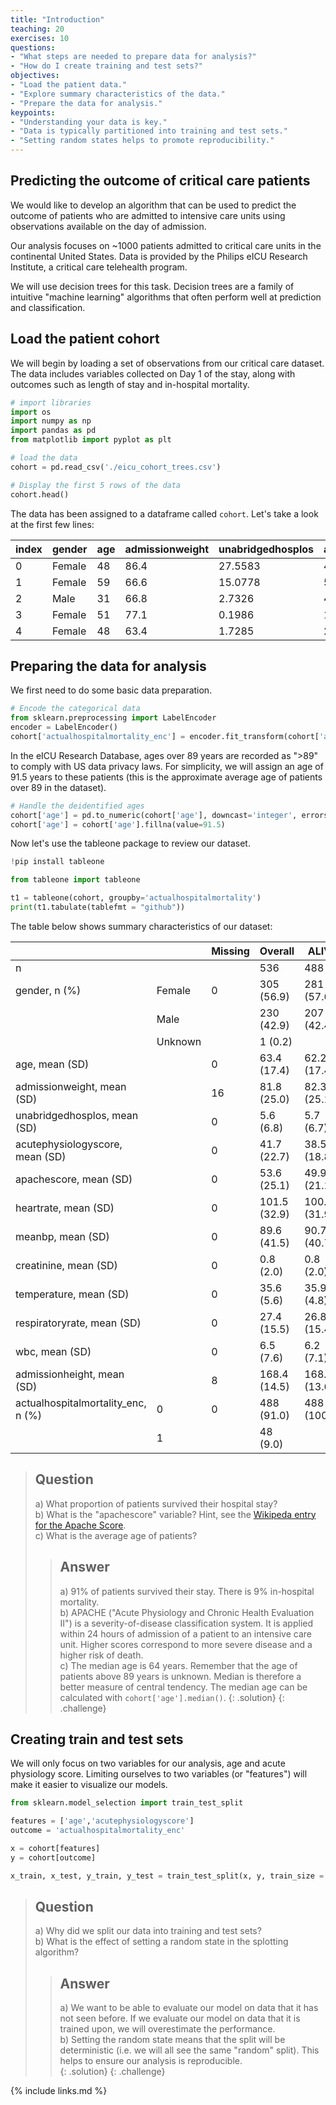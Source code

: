 ```yaml
---
title: "Introduction"
teaching: 20
exercises: 10
questions:
- "What steps are needed to prepare data for analysis?"
- "How do I create training and test sets?"
objectives:
- "Load the patient data."
- "Explore summary characteristics of the data."
- "Prepare the data for analysis."
keypoints:
- "Understanding your data is key."
- "Data is typically partitioned into training and test sets."
- "Setting random states helps to promote reproducibility."
---
```


## Predicting the outcome of critical care patients

We would like to develop an algorithm that can be used to predict the outcome of patients who are admitted to intensive care units using observations available on the day of admission.

Our analysis focuses on ~1000 patients admitted to critical care units in the continental United States. Data is provided by the Philips eICU Research Institute, a critical care telehealth program.

We will use decision trees for this task. Decision trees are a family of intuitive "machine learning" algorithms that often perform well at prediction and classification.

## Load the patient cohort

We will begin by loading a set of observations from our critical care dataset. The data includes variables collected on Day 1 of the stay, along with outcomes such as length of stay and in-hospital mortality.

```python
# import libraries
import os
import numpy as np
import pandas as pd
from matplotlib import pyplot as plt

# load the data
cohort = pd.read_csv('./eicu_cohort_trees.csv')

# Display the first 5 rows of the data
cohort.head()
```

The data has been assigned to a dataframe called `cohort`. Let's take a look at the first few lines:

|index|gender|age|admissionweight|unabridgedhosplos|acutephysiologyscore|apachescore|actualhospitalmortality|heartrate|meanbp|creatinine|temperature|respiratoryrate|wbc|admissionheight|
|---|---|---|---|---|---|---|---|---|---|---|---|---|---|---|
|0|Female|48|86\.4|27\.5583|44|49|ALIVE|102\.0|54\.0|1\.16|36\.9|39\.0|6\.1|177\.8|
|1|Female|59|66\.6|15\.0778|56|61|ALIVE|134\.0|172\.0|1\.03|34\.8|32\.0|25\.5|170\.2|
|2|Male|31|66\.8|2\.7326|45|45|ALIVE|138\.0|71\.0|2\.35|37\.2|34\.0|21\.4|188\.0|
|3|Female|51|77\.1|0\.1986|19|24|ALIVE|122\.0|73\.0|-1\.0|36\.8|26\.0|-1\.0|160\.0|
|4|Female|48|63\.4|1\.7285|25|30|ALIVE|130\.0|68\.0|1\.1|-1\.0|29\.0|7\.6|172\.7|

## Preparing the data for analysis

We first need to do some basic data preparation. 

```python
# Encode the categorical data
from sklearn.preprocessing import LabelEncoder
encoder = LabelEncoder()
cohort['actualhospitalmortality_enc'] = encoder.fit_transform(cohort['actualhospitalmortality'])
```

In the eICU Research Database, ages over 89 years are recorded as ">89" to comply with US data privacy laws. For simplicity, we will assign an age of 91.5 years to these patients (this is the approximate average age of patients over 89 in the dataset).

```python
# Handle the deidentified ages
cohort['age'] = pd.to_numeric(cohort['age'], downcast='integer', errors='coerce')
cohort['age'] = cohort['age'].fillna(value=91.5)
```

Now let's use the tableone package to review our dataset.

```python
!pip install tableone

from tableone import tableone

t1 = tableone(cohort, groupby='actualhospitalmortality')
print(t1.tabulate(tablefmt = "github"))
```

The table below shows summary characteristics of our dataset:

|                                    |         | Missing   | Overall      | ALIVE        | EXPIRED      |
|------------------------------------|---------|-----------|--------------|--------------|--------------|
| n                                  |         |           | 536          | 488          | 48           |
| gender, n (%)                      | Female  | 0         | 305 (56.9)   | 281 (57.6)   | 24 (50.0)    |
|                                    | Male    |           | 230 (42.9)   | 207 (42.4)   | 23 (47.9)    |
|                                    | Unknown |           | 1 (0.2)      |              | 1 (2.1)      |
| age, mean (SD)                     |         | 0         | 63.4 (17.4)  | 62.2 (17.4)  | 75.2 (12.6)  |
| admissionweight, mean (SD)         |         | 16        | 81.8 (25.0)  | 82.3 (25.1)  | 77.0 (23.3)  |
| unabridgedhosplos, mean (SD)       |         | 0         | 5.6 (6.8)    | 5.7 (6.7)    | 4.3 (7.8)    |
| acutephysiologyscore, mean (SD)    |         | 0         | 41.7 (22.7)  | 38.5 (18.8)  | 74.3 (31.7)  |
| apachescore, mean (SD)             |         | 0         | 53.6 (25.1)  | 49.9 (21.1)  | 91.8 (30.5)  |
| heartrate, mean (SD)               |         | 0         | 101.5 (32.9) | 100.3 (31.9) | 113.9 (40.0) |
| meanbp, mean (SD)                  |         | 0         | 89.6 (41.5)  | 90.7 (40.7)  | 78.8 (47.6)  |
| creatinine, mean (SD)              |         | 0         | 0.8 (2.0)    | 0.8 (2.0)    | 1.4 (1.8)    |
| temperature, mean (SD)             |         | 0         | 35.6 (5.6)   | 35.9 (4.8)   | 32.9 (10.4)  |
| respiratoryrate, mean (SD)         |         | 0         | 27.4 (15.5)  | 26.8 (15.4)  | 33.9 (15.2)  |
| wbc, mean (SD)                     |         | 0         | 6.5 (7.6)    | 6.2 (7.1)    | 9.9 (11.2)   |
| admissionheight, mean (SD)         |         | 8         | 168.4 (14.5) | 168.2 (13.6) | 170.3 (21.5) |
| actualhospitalmortality_enc, n (%) | 0       | 0         | 488 (91.0)   | 488 (100.0)  |              |
|                                    | 1       |           | 48 (9.0)     |              | 48 (100.0)   |

> ## Question
> a) What proportion of patients survived their hospital stay?  
> b) What is the "apachescore" variable?  Hint, see the [Wikipeda entry for the Apache Score](https://en.wikipedia.org/wiki/APACHE_II ).  
> c) What is the average age of patients?   
> > ## Answer
> > a) 91% of patients survived their stay. There is 9% in-hospital mortality.   
> > b) APACHE ("Acute Physiology and Chronic Health Evaluation II") is a severity-of-disease classification system. It is applied within 24 hours of admission of a patient to an intensive care unit. Higher scores correspond to more severe disease and a higher risk of death.    
> > c) The median age is 64 years. Remember that the age of patients above 89 years is unknown. Median is therefore a better measure of central tendency. The median age can be calculated with `cohort['age'].median()`.
> {: .solution}
{: .challenge} 

## Creating train and test sets

We will only focus on two variables for our analysis, age and acute physiology score. Limiting ourselves to two variables (or "features") will make it easier to visualize our models. 

```python
from sklearn.model_selection import train_test_split

features = ['age','acutephysiologyscore']
outcome = 'actualhospitalmortality_enc'

x = cohort[features]
y = cohort[outcome]

x_train, x_test, y_train, y_test = train_test_split(x, y, train_size = 0.7, random_state =  42)
```

> ## Question
> a) Why did we split our data into training and test sets?   
> b) What is the effect of setting a random state in the splotting algorithm?    
> > ## Answer
> > a) We want to be able to evaluate our model on data that it has not seen before. If we evaluate our model on data that it is trained upon, we will overestimate the performance.    
> > b) Setting the random state means that the split will be deterministic (i.e. we will all see the same "random" split). This helps to ensure our analysis is reproducible.   
> {: .solution}
{: .challenge} 

{% include links.md %}

